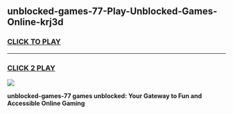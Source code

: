 
## unblocked-games-77-Play-Unblocked-Games-Online-krj3d
<h3>
<a href="https://premium76.site?title=unblocked-games-77&ref=25A">CLICK TO PLAY</a></h3>
<hr>

<h3>
<a href="https://premium76.site?title=unblocked-games-77&ref=25A">CLICK 2 PLAY</a>
  
</h3>

<a href="https://premium76.site?title=unblocked-games-77&ref=25A"><img src="https://clearcache.store/games.png"></a>


**unblocked-games-77 games unblocked: Your Gateway to Fun and Accessible Online Gaming**
